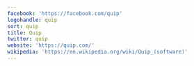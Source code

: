 ```yaml
---
facebook: 'https://facebook.com/quip'
logohandle: quip
sort: quip
title: Quip
twitter: quip
website: 'https://quip.com/'
wikipedia: 'https://en.wikipedia.org/wiki/Quip_(software)'
---
```

